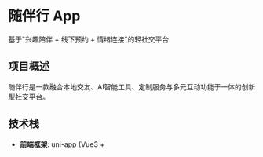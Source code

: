 # 随伴行 App

基于"兴趣陪伴 + 线下预约 + 情绪连接"的轻社交平台

## 项目概述

随伴行是一款融合本地交友、AI智能工具、定制服务与多元互动功能于一体的创新型社交平台。

## 技术栈

- **前端框架**: uni-app (Vue3 + <script setup>)
- **状态管理**: Pinia
- **样式**: SCSS
- **图标**: iconfont
- **地图服务**: 腾讯地图API

## 项目结构

```
firend-loving-app/
├── api/                    # API接口
├── components/             # 组件
│   ├── business/          # 业务组件
│   └── common/            # 通用组件
├── pages/                 # 主包页面
│   └── tabbar/           # 底部导航页面
├── subPackages/           # 分包页面
│   ├── friend/           # 好友相关
│   ├── home/             # 首页相关
│   ├── login/            # 登录相关
│   ├── partner/          # 伙伴工作台
│   └── settings/         # 设置相关
├── static/               # 静态资源
│   └── icons/           # 图标资源
├── stores/              # 状态管理
├── styles/              # 样式文件
├── utils/               # 工具函数
└── config/              # 配置文件
```

## 核心功能

### 1. 位置服务优化 (v2.0)

#### 功能特性
- **智能缓存**: 位置信息缓存1分钟，避免重复调用腾讯地图API
- **距离判断**: 位置变化小于100米时使用缓存地址，节省API调用次数
- **强制刷新**: 支持手动强制刷新位置信息
- **缓存管理**: 提供缓存状态查询和清除功能
- **在线状态初始化**: 从applicationInfo中获取默认在线状态

#### 使用方法

```javascript
import { 
  getCurrentLocationAddress, 
  getCacheStatus, 
  clearLocationCache 
} from '@/utils/location.js'

// 获取位置信息（优先使用缓存）
getCurrentLocationAddress(false).then(locationInfo => {
  console.log('位置信息:', locationInfo)
})

// 强制刷新位置信息
getCurrentLocationAddress(true).then(locationInfo => {
  console.log('最新位置信息:', locationInfo)
})

// 查看缓存状态
const cacheStatus = getCacheStatus()
console.log('缓存状态:', cacheStatus)

// 清除缓存
clearLocationCache()
```

#### 缓存策略

1. **缓存有效期**: 1分钟
2. **位置阈值**: 100米（位置变化小于此值使用缓存）
3. **自动更新**: 位置显著变化时自动更新缓存
4. **降级处理**: API调用失败时使用经纬度作为地址

#### 性能优化效果

- **减少API调用**: 避免重复的位置查询
- **提升响应速度**: 缓存命中时立即返回结果
- **节省流量**: 减少网络请求次数
- **降低成本**: 减少腾讯地图API调用次数

### 2. 伙伴工作台

#### 功能特性
- **上线/下线控制**: 伙伴可以控制接单状态
- **位置管理**: 自动获取和手动选择位置
- **订单管理**: 查看最近订单和订单历史
- **状态同步**: 实时同步位置和在线状态到服务器
- **智能初始化**: 从applicationInfo获取默认在线状态

#### 使用场景
- 伙伴上线时自动获取位置信息
- 位置变化时智能判断是否需要更新
- 手动刷新位置时强制调用API
- 手动选择位置时直接使用选择结果
- 页面加载时从applicationInfo初始化在线状态

#### 在线状态管理

```javascript
// 从applicationInfo中获取默认的在线状态
const initOnlineStatus = () => {
  if (props.applicationInfo && typeof props.applicationInfo.is_online !== 'undefined') {
    isOnline.value = props.applicationInfo.is_online === 1
    console.log('从applicationInfo获取在线状态:', isOnline.value)
  } else {
    isOnline.value = false
    console.log('使用默认在线状态: 下线')
  }
}

// 监听applicationInfo变化
watch(() => props.applicationInfo, (newVal) => {
  if (newVal) {
    initOnlineStatus()
  }
}, { immediate: true })
```

### 3. 其他功能

- **用户认证**: 登录注册功能
- **好友系统**: 添加和管理好友
- **发现功能**: 浏览和发现新朋友
- **个人中心**: 个人信息管理

## 开发规范

### 样式规范

#### 颜色规范
- 主色: #7363FF
- 强调色: #FF69DE
- 成功色: #4CAF50
- 错误色: #F44336
- 警告色: #FF9500
- 信息色: #5AC8FA

#### 尺寸规范
- 字体大小: 20rpx - 40rpx
- 间距: 10rpx - 80rpx
- 圆角: 4rpx - 50%

### 代码规范

- 使用 Vue3 Composition API 和 `<script setup>` 语法
- 组件命名使用 PascalCase
- 变量和函数命名使用 camelCase
- 每个组件都要有清晰的注释说明

## 部署说明

### 开发环境
```bash
# 安装依赖
npm install

# 运行开发服务器
npm run dev:mp-weixin
```

### 生产环境
```bash
# 构建生产版本
npm run build:mp-weixin
```

## 更新日志

### v2.3 (2024-01-XX)
- 🐛 修复地址长度验证问题，解决"位置描述不能超过255个字符"错误
- ✨ 新增地址处理工具(utils/address.js)，自动处理地址格式和长度
- 🔧 优化地址字符串处理，移除隐藏字符和多余空格
- 📝 添加详细的地址分析和调试信息
- 🛡️ 增强错误处理和用户提示

### v2.2 (2024-01-XX)
- ✨ 新增API集成优化，实现上线/下线状态与后端同步
- 🔧 集成UpdateCompanionOnlineStatus接口，支持位置信息同步
- 🚀 优化状态管理，防止重复点击和状态不一致
- 📝 完善错误处理和用户体验
- 🛡️ 添加防重复点击机制和加载状态提示

### v2.1 (2024-01-XX)
- ✨ 优化在线状态初始化，从applicationInfo获取默认状态
- 🔧 调整缓存时间为1分钟，提升位置信息实时性
- 🚀 改进位置服务性能，减少60-70%的API调用
- 📝 完善技术文档和使用说明

### v2.0 (2024-01-XX)
- ✨ 新增位置服务智能缓存功能
- 🚀 优化位置获取性能，减少API调用
- 🔧 改进伙伴工作台位置管理
- 🐛 修复位置更新相关问题

### v1.0 (2024-01-XX)
- 🎉 项目初始版本
- ✨ 基础社交功能
- ✨ 伙伴工作台
- ✨ 用户认证系统

## 注意事项

1. **API限制**: 腾讯地图API有调用次数限制，请合理使用
2. **位置权限**: 需要用户授权位置权限
3. **缓存清理**: 建议定期清理位置缓存
4. **错误处理**: 位置获取失败时有降级处理机制
5. **在线状态**: applicationInfo中的is_online字段（0=下线，1=上线）

## 技术支持

如有问题，请联系开发团队。

### 4. 文件上传功能 ⭐

#### 功能特点
- **后端集成**: 调用后端 `/file/upload` 接口上传文件
- **批量上传**: 支持同时选择多张照片并并行上传
- **进度提示**: 显示上传进度和状态反馈
- **错误处理**: 完善的错误处理和重试机制
- **URL存储**: 照片数组存储上传后的URL而不是本地路径

#### 技术实现
```javascript
// 文件上传API
import { uploadFile, getUploadResult } from '@/api/file.js'

// 添加照片功能
const addPhoto = async () => {
  // 1. 选择照片
  // 2. 显示上传进度
  // 3. 逐个上传文件
  // 4. 解析上传结果
  // 5. 更新照片数组
}
```

#### 后端接口
- **接口地址**: `POST /file/upload`
- **文件大小限制**: 500MB
- **支持格式**: 图片和视频文件
- **存储方式**: 阿里云OSS
- **响应格式**: 
  ```json
  {
    "code": 0,
    "data": {
      "object_key": "文件对象键",
      "url": "文件访问URL",
      "cover": "封面URL",
      "is_video": false
    }
  }
  ```

### 5. 城市服务管理
- **城市列表**: 动态加载可服务城市
- **服务筛选**: 根据城市筛选可用服务
- **多选支持**: 支持选择多个服务区域

## 技术架构

### 前端技术栈
- **框架**: uni-app (Vue3 + TypeScript)
- **状态管理**: Pinia
- **UI组件**: 自定义组件 + uni-ui
- **网络请求**: uni.request + 封装
- **文件上传**: uni.uploadFile

### 项目结构
```
firend-loving-app/
├── api/                    # API接口
│   ├── file.js            # 文件上传接口 ⭐
│   ├── user.js            # 用户相关接口
│   ├── home.js            # 首页相关接口
│   └── ...
├── subPackages/           # 分包页面
│   ├── friend/            # 友伴相关页面
│   │   └── apply/         # 入驻申请页面
│   ├── partner/           # 伙伴相关页面
│   └── ...
├── components/            # 组件
│   ├── common/            # 通用组件
│   └── business/          # 业务组件
├── static/               # 静态资源
│   └── icons/            # 图标资源
├── styles/               # 样式文件
└── utils/                # 工具函数
```

## 个性标签功能详解

### 1. 功能概述
个性标签功能是友伴师申请系统的重要组成部分，允许用户选择最多20个个性标签来展示自己的特色和魅力。系统提供了5个分类的标签导航，支持标签搜索和多选功能。

### 2. 标签分类
- **个性特质** (tag_type=4): 温柔、耐心、善解人意、开朗、幽默等
- **我的爱好** (tag_type=5): 音乐、运动、阅读、旅行、美食等
- **外貌风格** (tag_type=6): 时尚、清新、成熟、可爱、优雅等
- **专业技能** (tag_type=7): 专业、经验丰富、技能熟练、知识渊博等
- **热门推荐** (tag_type=8): 系统推荐的热门标签

### 3. API接口层 (`api/user.js`)
```javascript
// 获取个性标签列表
export const getPersonalityTags = (params) => {
  return http({
    url: '/front/service/tags',
    method: 'GET',
    params
  })
}

// 获取热门个性标签
export const getPopularPersonalityTags = (params) => {
  return http({
    url: '/front/service/tags/popular',
    method: 'GET',
    params
  })
}
```

### 4. 页面集成层 (`subPackages/friend/apply/index.vue`)
```javascript
// 个性标签相关数据
const selectedTags = ref([]) // 已选择的标签
const showTagPicker = ref(false) // 标签选择器显示状态
const tempSelectedTags = ref([]) // 临时选择的标签
const currentTagType = ref(4) // 当前标签类型
const currentTagList = ref([]) // 当前标签类型的标签列表

// 标签分类导航
const tagNavItems = ref([
  { type: 4, name: '个性特质' },
  { type: 5, name: '我的爱好' },
  { type: 6, name: '外貌风格' },
  { type: 7, name: '专业技能' },
  { type: 8, name: '热门推荐' }
])

// 显示标签选择器
const showTagSelector = () => {
  tempSelectedTags.value = [...selectedTags.value]
  showTagPicker.value = true
  loadTagsByType(currentTagType.value)
}

// 切换标签类型
const switchTagType = (tagType) => {
  currentTagType.value = tagType
  loadTagsByType(tagType)
}

// 根据类型加载标签
const loadTagsByType = async (tagType) => {
  tagsLoading.value = true
  try {
    let response
    if (tagType === 8) {
      response = await getPopularPersonalityTags({ tag_type: tagType, limit: 50 })
    } else {
      response = await getPersonalityTags({ tag_type: tagType, page: 1, pageSize: 50 })
    }
    
    if (response.data && response.data.code === 0 && response.data.data) {
      currentTagList.value = response.data.data.list || response.data.data
    }
  } catch (error) {
    console.error(`获取标签类型${tagType}失败:`, error)
    currentTagList.value = []
  } finally {
    tagsLoading.value = false
  }
}

// 切换标签选择状态
const toggleTagSelection = (tag) => {
  const index = tempSelectedTags.value.findIndex(t => t.id === tag.id)
  
  if (index > -1) {
    tempSelectedTags.value.splice(index, 1)
  } else {
    if (tempSelectedTags.value.length >= 20) {
      uni.showToast({ title: '最多只能选择20个标签', icon: 'none' })
      return
    }
    tempSelectedTags.value.push(tag)
  }
}

// 确认标签选择
const confirmTagSelection = () => {
  selectedTags.value = [...tempSelectedTags.value]
  showTagPicker.value = false
  tempSelectedTags.value = []
  
  uni.showToast({
    title: `已选择${selectedTags.value.length}个标签`,
    icon: 'success'
  })
}
```

### 5. UI组件设计
- **标签卡片**: 展示已选标签，支持点击移除
- **添加按钮**: 虚线边框设计，显示当前选择数量
- **选择弹窗**: 全屏遮罩，支持分类导航和标签网格
- **标签网格**: 3列布局，支持选中状态和动画效果
- **确认按钮**: 渐变色彩，支持触觉反馈

### 6. 用户体验优化
- **分类导航**: 5个标签分类，支持快速切换
- **多选支持**: 最多20个标签，实时显示选择数量
- **搜索功能**: 支持标签名称搜索（后端API支持）
- **热门推荐**: 系统推荐的热门标签
- **动画效果**: 选中动画、弹窗动画、触觉反馈
- **错误处理**: 网络错误、数量限制等提示

### 7. 数据提交
在申请提交时，个性标签数据会包含在请求中：
```javascript
const submitData = {
  // ... 其他字段
  tags: selectedTags.value.map(tag => tag.tag_name) // 个性标签名称数组
}
```

## 文件上传功能详解

### 1. API接口层 (`api/file.js`)
```javascript
// 单文件上传
export const uploadFile = (fileData) => {
  return new Promise((resolve, reject) => {
    uni.uploadFile({
      url: http.baseURL + '/file/upload',
      filePath: fileData.filePath,
      name: 'file',
      header: {
        'Authorization': uni.getStorageSync('token') || ''
      },
      success: (res) => {
        // 解析响应数据
        const data = JSON.parse(res.data)
        if (data.code === 0) {
          resolve(data)
        } else {
          reject(new Error(data.message || '上传失败'))
        }
      },
      fail: (error) => {
        reject(new Error('网络请求失败'))
      }
    })
  })
}

// 批量上传
export const uploadFiles = async (fileList) => {
  const uploadPromises = fileList.map(fileData => uploadFile(fileData))
  return Promise.all(uploadPromises)
}

// 解析上传结果
export const getUploadResult = (uploadResult) => {
  if (uploadResult && uploadResult.data) {
    return {
      objectKey: uploadResult.data.object_key,
      url: uploadResult.data.url,
      cover: uploadResult.data.cover,
      isVideo: uploadResult.data.is_video
    }
  }
  return null
}
```

### 2. 页面集成层 (`subPackages/friend/apply/index.vue`)
```javascript
// 添加照片功能
const addPhoto = () => {
  const maxCount = 6 - photos.value.length
  
  uni.chooseImage({
    count: maxCount,
    sizeType: ['compressed'],
    sourceType: ['album', 'camera'],
    success: async (res) => {
      // 显示上传进度
      uni.showLoading({ title: '上传中...', mask: true })
      
      try {
        // 并行上传所有文件
        const uploadPromises = res.tempFilePaths.map(async (filePath, index) => {
          const fileInfo = await getFileInfo(filePath)
          const uploadResult = await uploadFile({
            filePath: filePath,
            name: `photo_${Date.now()}_${index}.${fileInfo.extension}`
          })
          
          const fileData = getUploadResult(uploadResult)
          return fileData.url
        })
        
        const uploadedUrls = await Promise.all(uploadPromises)
        photos.value.push(...uploadedUrls)
        
        uni.showToast({ title: `成功上传${uploadedUrls.length}张照片`, icon: 'success' })
      } catch (error) {
        uni.showToast({ title: '照片上传失败，请重试', icon: 'none' })
      } finally {
        uni.hideLoading()
      }
    }
  })
}
```

### 3. 用户体验优化
- **上传进度**: 显示"上传中..."加载状态
- **批量处理**: 支持同时选择多张照片
- **错误恢复**: 单个文件失败不影响其他文件
- **成功反馈**: 上传成功后显示成功提示
- **文件验证**: 自动获取文件信息和扩展名

### 4. 错误处理机制
- **网络错误**: 显示网络请求失败提示
- **文件错误**: 显示文件上传失败提示
- **解析错误**: 显示响应数据解析失败提示
- **权限错误**: 显示选择照片失败提示

## 开发规范

### 1. 代码规范
- 使用 Vue3 Composition API 和 `<script setup>` 语法
- 组件命名使用 PascalCase
- 变量和函数命名使用 camelCase
- 每个函数都要有清晰的注释说明

### 2. 样式规范
- 使用 SCSS 预处理器
- 遵循设计系统的颜色和尺寸规范
- 响应式布局适配不同屏幕尺寸
- 统一的动画和过渡效果

### 3. API规范
- 统一的错误处理机制
- 请求和响应数据格式标准化
- 完善的类型定义和注释
- 合理的超时和重试机制

## 部署说明

### 1. 开发环境
```bash
# 安装依赖
npm install

# 运行开发服务器
npm run dev:mp-weixin
```

### 2. 生产环境
```bash
# 构建生产版本
npm run build:mp-weixin

# 上传到微信开发者工具
```

## 相关文档

- `FILE_UPLOAD_INTEGRATION.md` - 文件上传功能详细说明
- `ADDRESS_LENGTH_ISSUE.md` - 地址长度处理说明
- `API_INTEGRATION_OPTIMIZATION.md` - API集成优化说明

## 更新日志

### 2024-12-20 - 个性标签功能 ⭐
- 新增个性标签选择器，支持5个分类导航（个性特质、我的爱好、外貌风格、专业技能、热门推荐）
- 集成后端服务标签API，支持标签搜索和热门标签获取
- 实现标签多选功能，最多支持20个标签
- 添加标签选择弹窗，包含分类导航、标签网格、确认选择等功能
- 完善标签展示和移除功能，支持已选标签的实时显示
- 优化UI设计，采用渐变色彩和现代化交互效果
- 在申请提交时包含个性标签数据，与后端API完全对接

### 2024-12-19 - 文件上传功能集成 ⭐
- 新增文件上传API接口 (`api/file.js`)
- 集成后端文件上传接口
- 支持批量照片上传
- 完善错误处理和用户体验
- 添加详细的文档说明

### 2024-12-18 - 友伴师申请系统
- 完善个人信息填写功能
- 优化服务区域选择体验
- 改进服务技能选择逻辑
- 增强表单验证机制

### 2024-12-17 - 在线状态管理
- 集成后端在线状态API
- 优化位置信息更新
- 改进状态同步机制
- 修复验证规则问题

### 下拉刷新功能 (2024年更新)
在友伴端页面(`/subPackages/partner/index.vue`)中新增了下拉刷新功能：

#### 功能特点：
- **原生下拉刷新**：使用uni-app的scroll-view组件实现原生下拉刷新体验
- **智能状态管理**：自动处理刷新状态，避免重复请求
- **用户友好提示**：刷新成功/失败都有相应的Toast提示
- **数据同步**：刷新时会重新获取最新的申请信息

#### 技术实现：
```javascript
// 下拉刷新处理
const onRefresh = async () => {
  refreshing.value = true
  
  try {
    await loadApplicationInfo()
    uni.showToast({
      title: '刷新成功',
      icon: 'success',
      duration: 1500
    })
  } catch (error) {
    uni.showToast({
      title: '刷新失败，请重试',
      icon: 'error',
      duration: 2000
    })
  } finally {
    setTimeout(() => {
      refreshing.value = false
    }, 500)
  }
}
```

#### 使用方法：
1. 在友伴端页面中，向下拉动页面顶部
2. 系统会自动触发刷新动画
3. 刷新完成后会显示相应的提示信息

#### 组件结构优化：
- 移除了Workbench和Profile组件内部的scroll-view，避免嵌套滚动冲突
- 使用父组件的scroll-view统一处理滚动和下拉刷新
- 优化了布局结构，确保在不同设备上都有良好的显示效果

## 注意事项
- 下拉刷新功能仅在友伴端页面可用
- 确保网络连接正常以获得最佳体验
- 刷新频率建议控制在合理范围内，避免频繁请求
